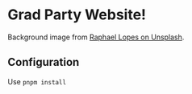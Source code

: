 # Grad Party Website!

Background image from [Raphael Lopes on Unsplash](https://unsplash.com/photos/starry-night-sky-during-night-time-fdOcFw5s2X8).

## Configuration

Use `pnpm install`